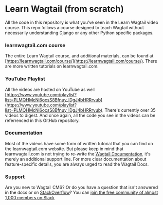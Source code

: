 # Learn Wagtail (from scratch)

All the code in this repository is what you've seen in the Learn Wagtail video
course. This repo follows a course designed to teach Wagtail without necessarily
understanding Django or any other Python specific packages.

### learnwagtail.com course
The entire Learn Wagtail course, and additional materials, can be found at
[https://learnwagtail.com/course/](https://learnwagtail.com/course/).
There are more written tutorials on learnwagtail.com.

### YouTube Playlist
All the videos are hosted on YouTube as well
[https://www.youtube.com/playlist?list=PLMQHMcNi6ocsS8Bfnuy_IDgJ4bHRRrvub](https://www.youtube.com/playlist?list=PLMQHMcNi6ocsS8Bfnuy_IDgJ4bHRRrvub).
There's currently over 35 videos to digest. And once again, all the code you
see in the videos can be referrenced in this GitHub repository.

### Documentation
Most of the videos have some form of written tutorial that you can find on the
learnwagtail.com website. But please keep in mind that learnwagtail.com is not
trying to re-write the [Wagtail Documentation](http://docs.wagtail.io/en/latestl/),
it's merely an additional support line. For more clear documentation about
feature-specific details, you are always urged to read the Wagtail Docs.

### Support
Are you new to Wagtail CMS? Or do you have a question that isn't answered in the
 docs or on [StackOverflow](https://stackoverflow.com/search?q=wagtail)? You can
[join the free community of almost 1,000 members on Slack](https://wagtail-slack.now.sh/)